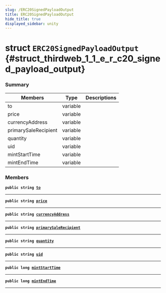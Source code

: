 ```yaml
---
slug: /ERC20SignedPayloadOutput
title: ERC20SignedPayloadOutput
hide_title: true
displayed_sidebar: unity
---
```


# struct `ERC20SignedPayloadOutput` {#struct_thirdweb_1_1_e_r_c20_signed_payload_output}

### Summary

| Members              | Type     | Descriptions |
| -------------------- | -------- | ------------ |
| to                   | variable |              |
| price                | variable |              |
| currencyAddress      | variable |              |
| primarySaleRecipient | variable |              |
| quantity             | variable |              |
| uid                  | variable |              |
| mintStartTime        | variable |              |
| mintEndTime          | variable |              |

### Members

**`public string `[`to`](#struct_thirdweb_1_1_e_r_c20_signed_payload_output_1a4255b69635c89109830e7d375d83a51f)**

---

**`public string `[`price`](#struct_thirdweb_1_1_e_r_c20_signed_payload_output_1a7f929069df0121a61326b4ab0e34b736)**

---

**`public string `[`currencyAddress`](#struct_thirdweb_1_1_e_r_c20_signed_payload_output_1a8a587e6947bcef770ea753d5cb31bdd7)**

---

**`public string `[`primarySaleRecipient`](#struct_thirdweb_1_1_e_r_c20_signed_payload_output_1a6d4168311c5c3fb2ed289669bc16b387)**

---

**`public string `[`quantity`](#struct_thirdweb_1_1_e_r_c20_signed_payload_output_1ac95bdc246d50b4fc85cfac33e775e305)**

---

**`public string `[`uid`](#struct_thirdweb_1_1_e_r_c20_signed_payload_output_1ad81c06c841a4afc3994b9961f3981052)**

---

**`public long `[`mintStartTime`](#struct_thirdweb_1_1_e_r_c20_signed_payload_output_1a8eed9ba4e9868263b8d683f56556a322)**

---

**`public long `[`mintEndTime`](#struct_thirdweb_1_1_e_r_c20_signed_payload_output_1a654dfb44c50a22a8fe573ff89b95e52d)**

---